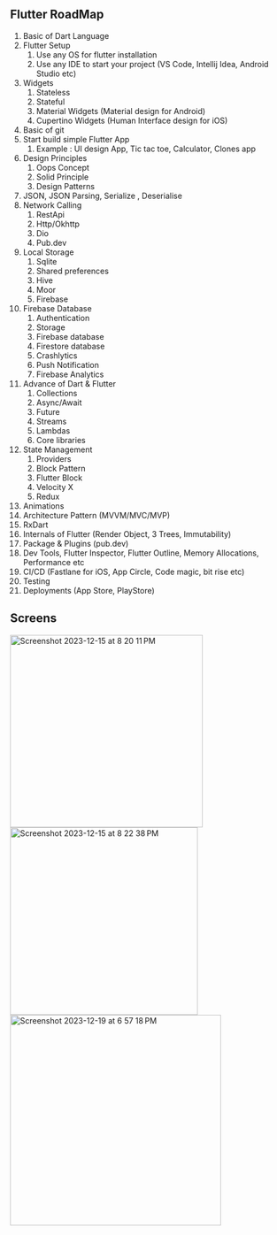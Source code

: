 Flutter RoadMap
---------------
1. Basic of Dart Language
2. Flutter Setup
    1.	Use any OS for flutter installation
    2.	Use any IDE to start your project (VS Code, Intellij Idea, Android Studio etc)
3. Widgets
    1.	Stateless
    2.	Stateful
    3.	Material Widgets (Material design for Android)
    4.	Cupertino Widgets (Human Interface design for iOS)
4. Basic of git
5. Start build simple Flutter App
    1.	Example : UI design App, Tic tac toe, Calculator, Clones app
6. Design Principles
    1.	Oops Concept
    2.	Solid Principle
    3.	Design Patterns
7. JSON, JSON Parsing, Serialize , Deserialise
8. Network Calling
    1.	RestApi
    2.	Http/Okhttp
    3.	Dio
    4.	Pub.dev
9. Local Storage
    1.	Sqlite
    2.	Shared preferences
    3.	Hive
    4.	Moor
    5.	Firebase
10. Firebase Database
    1.	Authentication
    2.	Storage
    3.	Firebase database
    4.	Firestore database
    5.	Crashlytics
    6.	Push Notification
    7.	Firebase Analytics
11. Advance of Dart & Flutter
    1.	Collections
    2.	Async/Await
    3.	Future
    4.	Streams
    5.	Lambdas
    6.	Core libraries
12. State Management
    1.	Providers
    2.	Block Pattern
    3.	Flutter Block
    4.	Velocity X
    5.	Redux
13. Animations
14. Architecture Pattern (MVVM/MVC/MVP)
15. RxDart
16. Internals of Flutter (Render Object, 3 Trees, Immutability)
17. Package & Plugins (pub.dev)
18. Dev Tools, Flutter Inspector, Flutter Outline, Memory Allocations, Performance etc
19. CI/CD (Fastlane for iOS, App Circle, Code magic, bit rise etc)
20. Testing
21. Deployments (App Store, PlayStore)

Screens
---------------
<img width="348" alt="Screenshot 2023-12-15 at 8 20 11 PM" src="https://github.com/ashishgupta8051/First-Flutter-Project/assets/59619397/15a543b3-a29d-43c5-ab3a-9cdc7b5f6cf1"> <img width="339" alt="Screenshot 2023-12-15 at 8 22 38 PM" src="https://github.com/ashishgupta8051/First-Flutter-Project/assets/59619397/b69e8c71-9b7a-4d7d-858d-de44c8f440f0">  <img width="381" alt="Screenshot 2023-12-19 at 6 57 18 PM" src="https://github.com/ashishgupta8051/First-Flutter-Project/assets/59619397/ec12fb2e-75f1-4d6b-9a15-cb27007ecb17">



